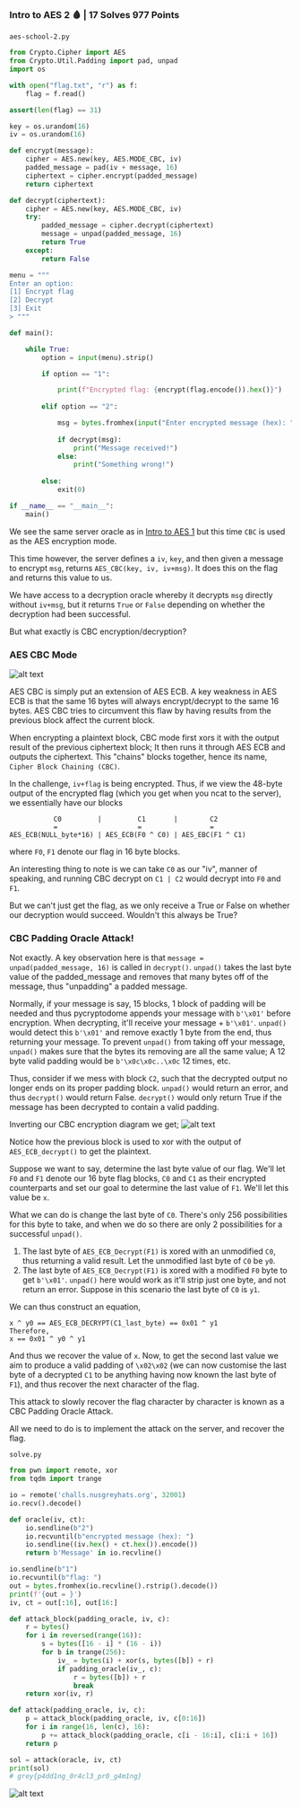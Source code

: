 ### Intro to AES 2 🩸 | 17 Solves 977 Points

`aes-school-2.py`
```py
from Crypto.Cipher import AES
from Crypto.Util.Padding import pad, unpad
import os

with open("flag.txt", "r") as f:
    flag = f.read()

assert(len(flag) == 31)

key = os.urandom(16)
iv = os.urandom(16)

def encrypt(message):
    cipher = AES.new(key, AES.MODE_CBC, iv)
    padded_message = pad(iv + message, 16)
    ciphertext = cipher.encrypt(padded_message)
    return ciphertext

def decrypt(ciphertext):
    cipher = AES.new(key, AES.MODE_CBC, iv)
    try:
        padded_message = cipher.decrypt(ciphertext)
        message = unpad(padded_message, 16)
        return True
    except:
        return False

menu = """
Enter an option:
[1] Encrypt flag
[2] Decrypt
[3] Exit
> """

def main():

    while True:
        option = input(menu).strip()

        if option == "1":

            print(f"Encrypted flag: {encrypt(flag.encode()).hex()}")
                        
        elif option == "2":

            msg = bytes.fromhex(input("Enter encrypted message (hex): "))
            
            if decrypt(msg):
                print("Message received!")
            else:
                print("Something wrong!")
                
        else:
            exit(0)

if __name__ == "__main__":
    main()
```

We see the same server oracle as in [Intro to AES 1](crypto_intro_to_aes.md) but this time `CBC` is used as the AES encryption mode.

This time however, the server defines a `iv`, `key`, and then given a message to encrypt `msg`, returns `AES_CBC(key, iv, iv+msg)`. It does this on the flag and returns this value to us.

We have access to a decryption oracle whereby it decrypts `msg` directly without `iv+msg`, but it returns `True` or `False` depending on whether the decryption had been successful.

But what exactly is CBC encryption/decryption?

### AES CBC Mode
![alt text](images/cbc_enc.png)

AES CBC is simply put an extension of AES ECB. A key weakness in AES ECB is that the same 16 bytes will always encrypt/decrypt to the same 16 bytes. AES CBC tries to circumvent this flaw by having results from the previous block affect the current block.

When encrypting a plaintext block, CBC mode first xors it with the output result of the previous ciphertext block; It then runs it through AES ECB and outputs the ciphertext. This "chains" blocks together, hence its name, `Cipher Block Chaining (CBC)`.

In the challenge, `iv+flag` is being encrypted. Thus, if we view the 48-byte output of the encrypted flag (which you get when you ncat to the server), we essentially have our blocks


```
           C0         |         C1       |        C2
           =                    =                 = 
AES_ECB(NULL_byte*16) | AES_ECB(F0 ^ C0) | AES_EBC(F1 ^ C1)
```

where `F0`, `F1` denote our flag in 16 byte blocks.

An interesting thing to note is we can take `C0` as our "iv", manner of speaking, and running CBC decrypt on `C1 | C2` would decrypt into `F0` and `F1`.

But we can't just get the flag, as we only receive a True or False on whether our decryption would succeed. Wouldn't this always be True?

### CBC Padding Oracle Attack!

Not exactly. A key observation here is that `message = unpad(padded_message, 16)` is called in `decrypt()`. `unpad()` takes the last byte value of the padded_message and removes that many bytes off of the message, thus "unpadding" a padded message.

Normally, if your message is say, 15 blocks, 1 block of padding will be needed and thus pycryptodome appends your message with `b'\x01'` before encryption. When decrypting, it'll receive your message + `b'\x01'`. `unpad()` would detect this `b'\x01'` and remove exactly 1 byte from the end, thus returning your message. To prevent `unpad()` from taking off your message, `unpad()` makes sure that the bytes its removing are all the same value; A 12 byte valid padding would be `b'\x0c\x0c..\x0c` 12 times, etc.

Thus, consider if we mess with block `C2`, such that the decrypted output no longer ends on its proper padding block. `unpad()` would return an error, and thus `decrypt()` would return False. `decrypt()` would only return True if the message has been decrypted to contain a valid padding.

Inverting our CBC encryption diagram we get;
![alt text](images/cbc_dec.png)

Notice how the previous block is used to xor with the output of `AES_ECB_decrypt()` to get the plaintext.

Suppose we want to say, determine the last byte value of our flag. We'll let `F0` and `F1` denote our 16 byte flag blocks, `C0` and `C1` as their encrypted counterparts and set our goal to determine the last value of `F1`. We'll let this value be `x`.

What we can do is change the last byte of `C0`. There's only 256 possibilities for this byte to take, and when we do so there are only 2 possibilities for a successful `unpad()`.

1. The last byte of `AES_ECB_Decrypt(F1)` is xored with an unmodified `C0`, thus returning a valid result. Let the unmodified last byte of `C0` be `y0`.
2. The last byte of `AES_ECB_Decrypt(F1)` is xored with a modified `F0` byte to get `b'\x01'`. `unpad()` here would work as it'll strip just one byte, and not return an error. Suppose in this scenario the last byte of `C0` is `y1`.

We can thus construct an equation,

```
x ^ y0 == AES_ECB_DECRYPT(C1_last_byte) == 0x01 ^ y1
Therefore,
x == 0x01 ^ y0 ^ y1
```

And thus we recover the value of `x`. Now, to get the second last value we aim to produce a valid padding of `\x02\x02` (we can now customise the last byte of a decrypted `C1` to be anything having now known the last byte of `F1`), and thus recover the next character of the flag.

This attack to slowly recover the flag character by character is known as a CBC Padding Oracle Attack.

All we need to do is to implement the attack on the server, and recover the flag.

`solve.py`
```py
from pwn import remote, xor
from tqdm import trange

io = remote('challs.nusgreyhats.org', 32001)
io.recv().decode()

def oracle(iv, ct):
    io.sendline(b"2")
    io.recvuntil(b"encrypted message (hex): ")
    io.sendline((iv.hex() + ct.hex()).encode())
    return b'Message' in io.recvline()

io.sendline(b"1")
io.recvuntil(b"flag: ")
out = bytes.fromhex(io.recvline().rstrip().decode())
print(f'{out = }')
iv, ct = out[:16], out[16:]

def attack_block(padding_oracle, iv, c):
    r = bytes()
    for i in reversed(range(16)):
        s = bytes([16 - i] * (16 - i))
        for b in trange(256):
            iv_ = bytes(i) + xor(s, bytes([b]) + r)
            if padding_oracle(iv_, c):
                r = bytes([b]) + r
                break
    return xor(iv, r)

def attack(padding_oracle, iv, c):
    p = attack_block(padding_oracle, iv, c[0:16])
    for i in range(16, len(c), 16):
        p += attack_block(padding_oracle, c[i - 16:i], c[i:i + 16])
    return p

sol = attack(oracle, iv, ct)
print(sol)
# grey{p4dd1ng_0r4cl3_pr0_g4m1ng}
```
![alt text](images/aes2.png)